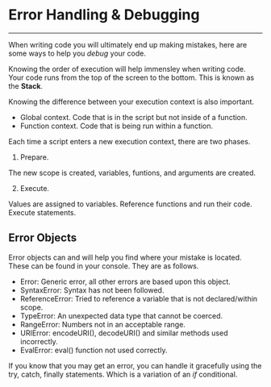 # Error Handling & Debugging  
---  
When writing code you will ultimately end up making mistakes, here are some ways to help you *debug* your code.  

Knowing the order of execution will help immensley when writing code. Your code runs from the top of the screen to the bottom. This is known as the **Stack**.  

Knowing the difference between your execution context is also important.  
- Global context. Code that is in the script but not inside of a function.  
- Function context. Code that is being run within a function.  

Each time a script enters a new execution context, there are two phases.  

1. Prepare. 

The new scope is created, variables, funtions, and arguments are created.  

2. Execute.

Values are assigned to variables. Reference functions and run their code. Execute statements.  

## Error Objects  

Error objects can and will help you find where your mistake is located. These can be found in your console. They are as follows.  

- Error: Generic error, all other errors are based upon this object.  
- SyntaxError: Syntax has not been followed.  
- ReferenceError: Tried to reference a variable that is not declared/within scope.  
- TypeError: An unexpected data type that cannot be coerced.  
- RangeError: Numbers not in an acceptable range.  
- URIError: encodeURI(), decodeURI() and similar methods used incorrectly.  
- EvalError: eval() function not used correctly.  

If you know that you may get an error, you can handle it gracefully using the try, catch, finally statements. Which is a variation of an *if* conditional.  
